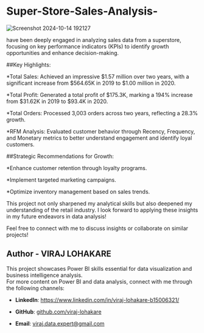 # Super-Store-Sales-Analysis-
![Screenshot 2024-10-14 192127](https://github.com/user-attachments/assets/c5d5ccdb-5af2-40b4-bf93-cb9f0a240cea)

 have been deeply engaged in analyzing sales data from a superstore, focusing on key performance indicators (KPIs) to identify growth opportunities and enhance decision-making.

##Key Highlights:


*Total Sales: Achieved an impressive $1.57 million over two years, with a significant increase from $564.65K in 2019 to $1.00 million in 2020.

*Total Profit: Generated a total profit of $175.3K, marking a 194% increase from $31.62K in 2019 to $93.4K in 2020.

*Total Orders: Processed 3,003 orders across two years, reflecting a 28.3% growth.

*RFM Analysis: Evaluated customer behavior through Recency, Frequency, and Monetary metrics to better understand engagement and identify loyal customers.



##Strategic Recommendations for Growth:


*Enhance customer retention through loyalty programs.

*Implement targeted marketing campaigns.

*Optimize inventory management based on sales trends.




This project not only sharpened my analytical skills but also deepened my understanding of the retail industry. I look forward to applying these insights in my future endeavors in data analysis! 

Feel free to connect with me to discuss insights or collaborate on similar projects!




## Author - VIRAJ LOHAKARE

This project showcases Power BI skills essential for data visualization and business intelligence analysis.  
For more content on Power BI and data analysis, connect with me through the following channels:

- **LinkedIn**: https://www.linkedin.com/in/viraj-lohakare-b15006321/


- **GitHub**: [github.com/viraj-lohakare](https://github.com/viraj-lohakare)
- **Email**: viraj.data.expert@gmail.com
